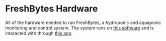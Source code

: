 # FreshBytes Hardware

All of the hardware needed to run FreshBytes, a hydroponic and aquaponic monitoring and control system. The system runs on [this software](https://github.com/jackbowen/FreshBytes-Backend) and is interacted with through [this app](https://github.com/jackbowen/FreshBytes-WebApp).
